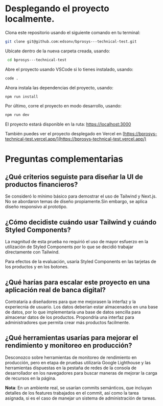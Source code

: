 # Desplegando el proyecto localmente.

Clona este repositorio usando el siguiente comando en tu terminal:

```bash
git clone git@github.com:edsonv/bprosys---technical-test.git
```

Ubícate dentro de la nueva carpeta creada, usando:

```bash
 cd bprosys---technical-test
```

Abre el proyecto usando VSCode si lo tienes instalado, usando:

```bash
code .
```

Ahora instala las dependencias del proyecto, usando:

```bash
npm run install
```

Por último, corre el proyecto en modo desarrollo, usando:

```bash
npm run dev
```

El proyecto estará disponible en la ruta:
[https://localhost:3000](http://localhost:3000)

También puedes ver el proyecto desplegado en Vercel en [https://bprosys-technical-test.vercel.app/](https://bprosys-technical-test.vercel.app/)

# Preguntas complementarias

## ¿Qué criterios seguiste para diseñar la UI de productos financieros?

Se consideró lo mínimo básico para demostrar el uso de Tailwind y Next.js. No se abordaron temas de diseño propiamente.Sin embargo, se aplica diseño responsivo al prototipo.

## ¿Cómo decidiste cuándo usar Tailwind y cuándo Styled Components?

La magnitud de esta prueba no requirió el uso de mayor esfuerzo en la utilización de Styled Components por lo que se decidió trabajar directamente con Tailwind.

Para efectos de la evaluación, usaría Styled Components en las tarjetas de los productos y en los botones.

## ¿Qué harías para escalar este proyecto en una aplicación real de banca digital?

Contrataría a diseñadores para que me mejorasen la interfaz y la experiecnia de usuario.
Los datos deberían estar almacenados en una base de datos, por lo que implementaría una base de datos sencilla para almacenar datos de los productos.
Propondría una interfaz para administradores que permita crear más productos facilmente.

## ¿Qué herramientas usarías para mejorar el rendimiento y monitoreo en producción?

Desconozco sobre herramientas de monitoreo de rendimiento en producción, pero en etapa de pruebas utilizaría Google Lighthouse y las herramientas dispuestas en la pestaña de redes de la consola de desarrollador en los navegadores para buscar maneras de mejorar la carga de recursos en la página.

**Nota**: En un ambiente real, se usarían commits semánticos, que incluyan detalles de los features trabajados en el commit, así como la tarea asignada, si es el caso de manejar un sistema de administración de tareas.
